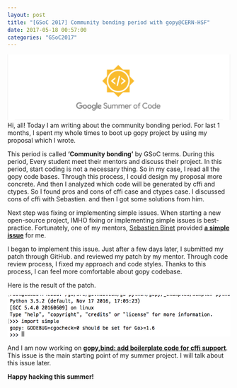 ```yaml
---
layout: post
title: "[GSoC 2017] Community bonding period with gopy@CERN-HSF"
date: 2017-05-18 00:57:00
categories: "GSoC2017"
---
```

![GSoC2017](/images/googlesummerofcode.png)
Hi, all!
Today I am writing about the community bonding period.
For last 1 months, I spent my whole times to boot up gopy project by using my proposal which I wrote.

This period is called **‘Community bonding’** by GSoC terms.
During this period, Every student meet their mentors and discuss their project.
In this period, start coding is not a necessary thing. 
So in my case, I read all the gopy code bases.
Through this process, I could design my proposal more concrete.
And then I analyzed which code will be generated by cffi and ctypes. So I found pros and cons of cffi case and ctypes case. I discussed cons of cffi with Sebastien. and then I got some solutions from him.

Next step was fixing or implementing simple issues.
When starting a new open-source project, IMHO fixing or implementing simple issues is best-practice.
Fortunately, one of my mentors, [Sebastien Binet](https://github.com/sbinet) provided [**a simple issue**](https://github.com/go-python/gopy/issues/85) for me.

I began to implement this issue. Just after a few days later, I submitted my patch through GitHub. and reviewed my patch by my mentor. Through code review process, I fixed my approach and code styles. Thanks to this process, I can feel more comfortable about gopy codebase.

Here is the result of the patch.

![cgocheck](/images/godebug_check.png)

And I am now working on [**gopy,bind: add boilerplate code for cffi support**](https://github.com/go-python/gopy/issues/87). This issue is the main starting point of my summer project. I will talk about this issue later.

**Happy hacking this summer!**



